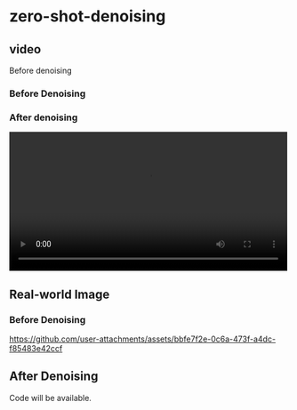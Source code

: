 # zero-shot-denoising

## video
Before denoising
### Before Denoising


### After denoising
<video controls width="500">
  <source src="https://youtu.be/KWNg9bRSV3U" type="video/webm" />
</video>


## Real-world Image
### Before Denoising


https://github.com/user-attachments/assets/bbfe7f2e-0c6a-473f-a4dc-f85483e42ccf




## After Denoising


Code will be available.
